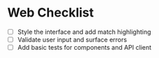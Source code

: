 # Web Checklist

- [ ] Style the interface and add match highlighting
- [ ] Validate user input and surface errors
- [ ] Add basic tests for components and API client
